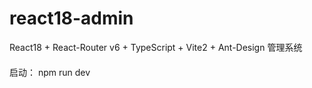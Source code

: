 # react18-admin
React18 + React-Router v6 + TypeScript + Vite2 + Ant-Design 管理系统


#### 
启动： npm run dev